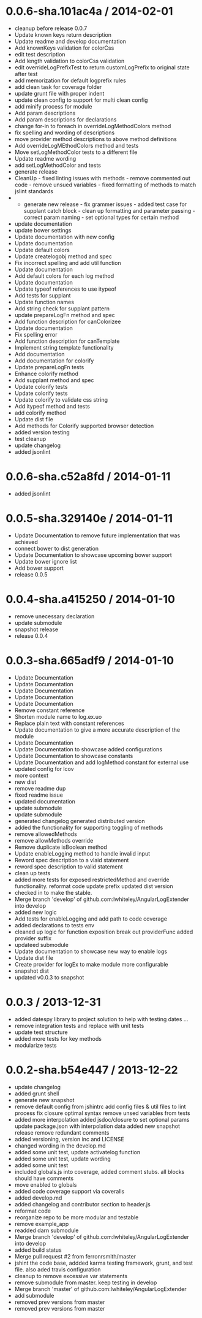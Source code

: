 
0.0.6-sha.101ac4a / 2014-02-01 
==================

 * cleanup before release 0.0.7
 * Update known keys return description
 * Update readme and develop documentation
 * Add knownKeys validation for colorCss
 * edit test description
 * Add length validation to colorCss validation
 * edit overrideLogPrefixTest to return customLogPrefix to original state after test
 * add memorization for default logprefix rules
 * add clean task for coverage folder
 * update grunt file with proper indent
 * update clean config to support for multi clean config
 * add minify process for module
 * Add param descriptions
 * Add param descriptions for declarations
 * change for-in to foreach in overrideLogMethodColors method
 * fix spelling and wording of descriptions
 * move provider method descriptions to above method definitions
 * Add overrideLogMEthodColors method and tests
 * Move setLogMethodColor tests to a different file
 * Update readme wording
 * add setLogMethodColor and tests
 * generate release
 * CleanUp - fixed linting issues with methods - remove commented out code - remove unsued variables - fixed formatting of methods to match jslint standards
 * - generate new release - fix grammer issues - added test case for supplant catch block - clean up formatting and parameter passing - correct param naming - set optional types for certain method
 * update documentation
 * update bower settings
 * Update documentation with new config
 * Update documentation
 * Update default colors
 * Update createlogobj method and spec
 * Fix incorrect spelling and add util function
 * Update documentation
 * Add default colors for each log method
 * Update documentation
 * Update typeof references to use itypeof
 * Add tests for supplant
 * Update function names
 * Add string check for supplant pattern
 * update prepareLogFn method and spec
 * Add function description for canColorizee
 * Update documentation
 * Fix spelling error
 * Add function description for canTemplate
 * Implement string template functionality
 * Add documentation
 * Add documentation for colorify
 * Update prepareLogFn tests
 * Enhance colorify method
 * Add supplant method and spec
 * Update colorify tests
 * Update colorify tests
 * Update colorify to validate css string
 * Add itypeof method and tests
 * add colorify method
 * Update dist file
 * Add methods for Colorify supported browser detection
 * added  version testing
 * test cleanup
 * update changelog
 * added jsonlint

0.0.6-sha.c52a8fd / 2014-01-11 
==================

 * added jsonlint

0.0.5-sha.329140e / 2014-01-11 
==================

 * Update Documentation to remove future implementation that was achieved
 * connect bower to dist generation
 * Update Documentation to showcase upcoming bower support
 * Update bower ignore list
 * Add bower support
 * release 0.0.5

0.0.4-sha.a415250 / 2014-01-10 
==================

 * remove unecessary declaration
 * update submodule
 * snapshot release
 * release 0.0.4

0.0.3-sha.665adf9 / 2014-01-10 
==================

 * Update Documentation
 * Update Documentation
 * Update Documentation
 * Update Documentation
 * Update Documentation
 * Remove constant reference
 * Shorten module name to log.ex.uo
 * Replace plain text with constant references
 * Update documentation to give a more accurate description of the module
 * Update Documentation
 * Update Documentation to showcase added configurations
 * Update Documentation to showcase constants
 * Update Documentation and add logMethod constant for external use
 * updated config for lcov
 * more context
 * new dist
 * remove readme dup
 * fixed readme issue
 * updated documentation
 * update submodule
 * update submodule
 * generated changelog generated distributed version
 * added the functionality for supporting toggling of methods
 * remove allowedMethods
 * remove allowMethods override
 * Remove duplicate isBoolean method
 * Update enableLogging method to handle invalid input
 * Reword spec description to a vlaid statement
 * reword spec description to valid statement
 * clean up tests
 * added more tests for exposed restrictedMethod and override functionality. reformat code update prefix updated dist version
 * checked in to make the stable.
 * Merge branch 'develop' of github.com:lwhiteley/AngularLogExtender into develop
 * added new logic
 * Add tests for enableLogging and add path to code coverage
 * added declarations to tests env
 * cleaned up logic for function exposition break out providerFunc added provider suffix
 * updateed submodule
 * Update documentation to showcase new way to enable logs
 * Update dist file
 * Create provider for logEx to make module more configurable
 * snapshot dist
 * updated v0.0.3 to snapshot

0.0.3 / 2013-12-31 
==================

* added datespy library to project solution to help with testing dates …
* remove integration tests and replace with unit tests
* update test structure
* added more tests for key methods
* modularize tests



0.0.2-sha.b54e447 / 2013-12-22 
==================

 * update changelog
 * added grunt shell
 * generate new snapshot
 * remove default config from jshintrc add config files & util files to lint process fix closure optimal syntax remove unsed variables from tests
 *  added more interpolation added jsdoc/closure to set optional params update package.json with interpolation data added new snapshot release remove redundant comments
 * added versioning, version inc and LICENSE
 * changed wording in the develop.md
 * added some unit test, update activatelog function
 * added some unit test, update wording
 * added some unit test
 * included globals.js into coverage, added comment stubs. all blocks should have comments
 * move enabled to globals
 * added code coverage support via coveralls
 * added develop.md
 * added changelog and contributor section to header.js
 * reformat code
 * reorganize repo to be more modular and testable
 * remove example_app
 * readded darn submodule
 * Merge branch 'develop' of github.com:lwhiteley/AngularLogExtender into develop
 * added build status
 * Merge pull request #2 from ferronrsmith/master
 * jshint the code base, addded karma testing framework, grunt, and test file. also aded travis configuration
 * cleanup to remove excessive var statements
 * remove submodule from master. keep testing in develop
 * Merge branch 'master' of github.com:lwhiteley/AngularLogExtender
 * add submodule
 * removed prev versions from master
 * removed prev versions from master
